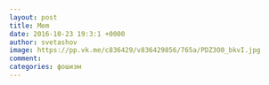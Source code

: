 ```yaml
--- 
layout: post 
title: Mem 
date: 2016-10-23 19:3:1 +0000 
author: svetashov 
image: https://pp.vk.me/c836429/v836429856/765a/PDZ3O0_bkvI.jpg
comment: 
categories: фошизм
---
```

